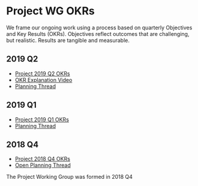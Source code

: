# Project WG OKRs

We frame our ongoing work using a process based on quarterly Objectives and Key Results (OKRs). Objectives reflect outcomes that are challenging, but realistic. Results are tangible and measurable.



## 2019 Q2
- [Project 2019 Q2 OKRs](https://docs.google.com/spreadsheets/d/1YSeyWqXh3ImanRrTkYQHHkCofiORn68bYqM_KTLBlsA/edit#gid=1562851442)
- [OKR Explanation Video](https://www.youtube.com/watch?v=VGDVjNm8ez0&list=PLuhRWgmPaHtRUYCD_RyUw2ldU4lyoSXR1&index=5)
- [Planning Thread](https://github.com/ipfs/team-mgmt/pull/914)

## 2019 Q1
- [Project 2019 Q1 OKRs](https://docs.google.com/spreadsheets/d/1BtOfd7s9oYO5iKsIorCpsm4QuQoIsoZzSz7GItE-9ys/edit?ts=5c2f3d49#gid=1562851442)
- [Planning Thread](https://github.com/ipfs/team-mgmt/pull/793)

## 2018 Q4

- [Project 2018 Q4 OKRs](https://docs.google.com/spreadsheets/d/139lROP7-Ee4M4S7A_IO4iIgSgugYm7dct620LYnalII/edit#gid=1562851442)
- [Open Planning Thread](https://github.com/ipfs/project/pull/3)

The Project Working Group was formed in 2018 Q4
